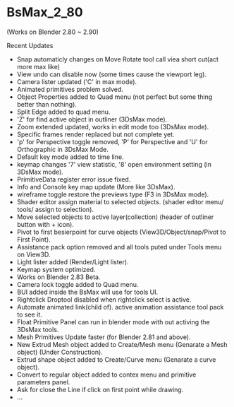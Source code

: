
# BsMax_2_80

(Works on Blender 2.80 ~ 2.90)

Recent Updates

* Snap automaticly changes on Move Rotate tool call viea short cut(act more max like)
* View undo can disable now (some times cause the viewport leg).
* Camera lister updated ('C' in max mode).
* Animated primitives problem solved.
* Object Properties added to Quad menu (not perfect but some thing better than nothing).
* Split Edge added to quad menu.
* 'Z' for find active object in outliner (3DsMax mode).
* Zoom extended updated, works in edit mode too (3DsMax mode).
* Specific frames render replaced but not complete yet.
* 'p' for Perspective toggle removed, 'P' for Perspective and 'U' for Orthographic in 3DsMax Mode.
* Default key mode added to time line.
* keymap changes '7' view statistic, '8' open environment setting (in 3DsMax mode).
* PrimitiveData register error issue fixed.
* Info and Console key map update (More like 3DsMax).
* wireframe toggle restore the previews type (F3 in 3DsMax mode).
* Shader editor assign material to selected objects. (shader editor menu/ tools/ assign to selection).
* Move selected objects to active layer(collection) (header of outliner button with + icon).
* Pivot to first besierpoint for curve objects (View3D/Object/snap/Pivot to First Point).
* Assistance pack option removed and all tools puted under Tools menu on View3D.
* Light lister added (Render/Light lister).
* Keymap system optimized.
* Works on Blender 2.83 Beta.
* Camera lock toggle added to Quad menu.
* BUI added inside the BsMax will use for tools UI.
* Rightclick Droptool disabled when rightclick select is active.
* Automate animated link(child of). active animation assistance tool pack to see it.
* Float Primitive Panel can run in blender mode with out activing the 3DsMax tools.
* Mesh Primitives Update faster (for Blender 2.81 and above).
* New Extrud Mesh object added to Create/Mesh menu (Genarate a Mesh object) (Under Construction).
* Extrud shape object added to Create/Curve menu (Genarate a curve object).
* Convert to regular object added to contex menu and primitive parameters panel.
* Ask for close the Line if click on first point while drawing.
* ...